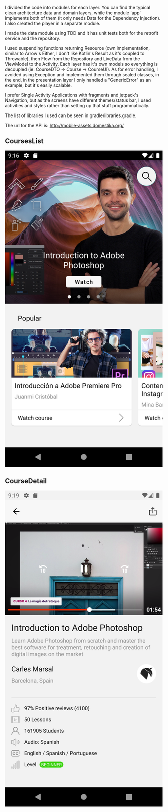 I divided the code into modules for each layer. You can find the typical clean architecture data and domain layers, while the module 'app' implements both of them (it only needs Data for the Dependency Injection). I also created the player in a separate module.

I made the data module using TDD and it has unit tests both for the retrofit service and the repository.

I used suspending functions returning Resource (own implementation, similar to Arrow's Either, I don't like Kotlin's Result as it's coupled to Throwable), then Flow from the Repository and LiveData from the ViewModel to the Activity. Each layer has it's own models so everything is decoupled (ie: CourseDTO -> Course -> CourseUI). As for error handling, I avoided using Exception and implemented them through sealed classes, in the end, in the presentation layer I only handled a "GenericError" as an example, but it's easily scalable.

I prefer Single Activity Applications with fragments and jetpack's Navigation, but as the screens have different themes/status bar, I used activities and styles rather than setting up that stuff programmatically.

The list of libraries I used can be seen in gradle/libraries.gradle.

The url for the API is: http://mobile-assets.domestika.org/

## CoursesList

![CourseList](./screenshots/CourseList.png)

## CourseDetail

![CourseDetail](./screenshots/CourseDetail.png)

